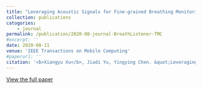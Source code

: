 ```yaml
---
title: "Leveraging Acoustic Signals for Fine-grained Breathing Monitoring in Driving Environments"
collection: publications
catogories: 
    - journal
permalink: /publication/2020-08-journal-BreathListener-TMC
#excerpt: ''
date: 2020-08-11
venue: 'IEEE Transactions on Mobile Computing'
#paperurl: ''
citation: '<b>Xiangyu Xu</b>, Jiadi Yu, Yingying Chen. &quot;Leveraging Acoustic Signals for Fine-grained Breathing Monitoring in Driving Environments.&quot; <i>IEEE Transactions on Mobile Computing</i>. Early Access. 2020. DOI: 10.1109/TMC.2020.3015828.'
---
```



[View the full paper](https://ieeexplore.ieee.org/document/9165026)
